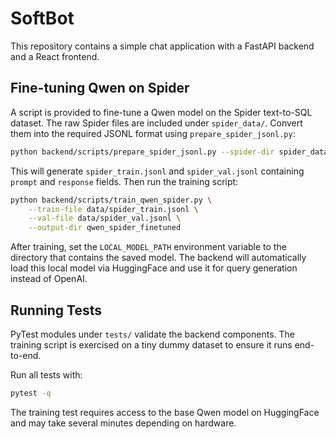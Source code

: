 # SoftBot

This repository contains a simple chat application with a FastAPI backend and a React frontend.

## Fine-tuning Qwen on Spider

A script is provided to fine-tune a Qwen model on the Spider text-to-SQL dataset.
The raw Spider files are included under `spider_data/`. Convert them into the
required JSONL format using `prepare_spider_jsonl.py`:

```bash
python backend/scripts/prepare_spider_jsonl.py --spider-dir spider_data --output-dir .
```

This will generate `spider_train.jsonl` and `spider_val.jsonl` containing
`prompt` and `response` fields. Then run the training script:

```bash
python backend/scripts/train_qwen_spider.py \
    --train-file data/spider_train.jsonl \
    --val-file data/spider_val.jsonl \
    --output-dir qwen_spider_finetuned
```

After training, set the `LOCAL_MODEL_PATH` environment variable to the directory that contains the saved model. The backend will automatically load this local model via HuggingFace and use it for query generation instead of OpenAI.

## Running Tests

PyTest modules under `tests/` validate the backend components. The training
script is exercised on a tiny dummy dataset to ensure it runs end-to-end.

Run all tests with:

```bash
pytest -q
```

The training test requires access to the base Qwen model on HuggingFace and may
take several minutes depending on hardware.